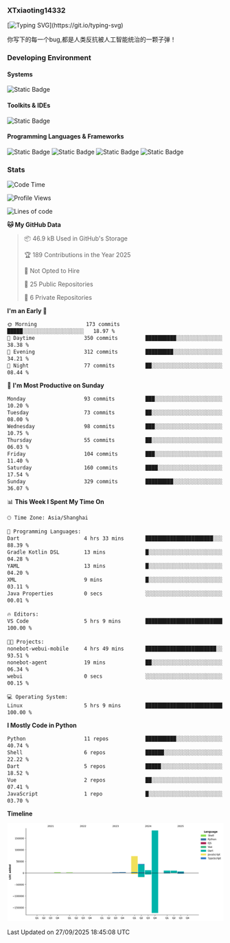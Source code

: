 ### XTxiaoting14332

[![Typing SVG](https://readme-typing-svg.herokuapp.com?font=JetBrians+Mono&pause=1000&random=false&width=435&lines=Hello+World!)](https://git.io/typing-svg)

你写下的每一个bug,都是人类反抗被人工智能统治的一颗子弹！

### Developing Environment

#### Systems

![Static Badge](https://img.shields.io/badge/Ubuntu-%20?style=flat-square&logo=ubuntu&logoColor=white&color=E34F26)

#### Toolkits & IDEs

![Static Badge](https://img.shields.io/badge/Visual%20Studio%20Code-%20?style=flat-square&logo=visualstudiocode&logoColor=white&color=blue)

#### Programming Languages & Frameworks

![Static Badge](https://img.shields.io/badge/Dart-%20?style=flat-square&logo=dart&logoColor=white&color=0175C2)
![Static Badge](https://img.shields.io/badge/Flutter-%20?style=flat-square&logo=flutter&logoColor=white&color=02569B)
![Static Badge](https://img.shields.io/badge/Python-%20?style=flat-square&logo=python&logoColor=white&color=E7A781)
![Static Badge](https://img.shields.io/badge/Bash%20Shell-%20?style=flat-square&logo=shell&logoColor=white&color=49D868)

### Stats

<!--START_SECTION:waka-->
![Code Time](http://img.shields.io/badge/Code%20Time-440%20hrs%208%20mins-blue)

![Profile Views](http://img.shields.io/badge/Profile%20Views-0-blue)

![Lines of code](https://img.shields.io/badge/From%20Hello%20World%20I%27ve%20Written-340.9%20thousand%20lines%20of%20code-blue)

**🐱 My GitHub Data** 

> 📦 46.9 kB Used in GitHub's Storage 
 > 
> 🏆 189 Contributions in the Year 2025
 > 
> 🚫 Not Opted to Hire
 > 
> 📜 25 Public Repositories 
 > 
> 🔑 6 Private Repositories 
 > 
**I'm an Early 🐤** 

```text
🌞 Morning                173 commits         █████░░░░░░░░░░░░░░░░░░░░   18.97 % 
🌆 Daytime                350 commits         ██████████░░░░░░░░░░░░░░░   38.38 % 
🌃 Evening                312 commits         █████████░░░░░░░░░░░░░░░░   34.21 % 
🌙 Night                  77 commits          ██░░░░░░░░░░░░░░░░░░░░░░░   08.44 % 
```
📅 **I'm Most Productive on Sunday** 

```text
Monday                   93 commits          ███░░░░░░░░░░░░░░░░░░░░░░   10.20 % 
Tuesday                  73 commits          ██░░░░░░░░░░░░░░░░░░░░░░░   08.00 % 
Wednesday                98 commits          ███░░░░░░░░░░░░░░░░░░░░░░   10.75 % 
Thursday                 55 commits          ██░░░░░░░░░░░░░░░░░░░░░░░   06.03 % 
Friday                   104 commits         ███░░░░░░░░░░░░░░░░░░░░░░   11.40 % 
Saturday                 160 commits         ████░░░░░░░░░░░░░░░░░░░░░   17.54 % 
Sunday                   329 commits         █████████░░░░░░░░░░░░░░░░   36.07 % 
```


📊 **This Week I Spent My Time On** 

```text
🕑︎ Time Zone: Asia/Shanghai

💬 Programming Languages: 
Dart                     4 hrs 33 mins       ██████████████████████░░░   88.39 % 
Gradle Kotlin DSL        13 mins             █░░░░░░░░░░░░░░░░░░░░░░░░   04.28 % 
YAML                     13 mins             █░░░░░░░░░░░░░░░░░░░░░░░░   04.20 % 
XML                      9 mins              █░░░░░░░░░░░░░░░░░░░░░░░░   03.11 % 
Java Properties          0 secs              ░░░░░░░░░░░░░░░░░░░░░░░░░   00.01 % 

🔥 Editors: 
VS Code                  5 hrs 9 mins        █████████████████████████   100.00 % 

🐱‍💻 Projects: 
nonebot-webui-mobile     4 hrs 49 mins       ███████████████████████░░   93.51 % 
nonebot-agent            19 mins             ██░░░░░░░░░░░░░░░░░░░░░░░   06.34 % 
webui                    0 secs              ░░░░░░░░░░░░░░░░░░░░░░░░░   00.15 % 

💻 Operating System: 
Linux                    5 hrs 9 mins        █████████████████████████   100.00 % 
```

**I Mostly Code in Python** 

```text
Python                   11 repos            ██████████░░░░░░░░░░░░░░░   40.74 % 
Shell                    6 repos             ██████░░░░░░░░░░░░░░░░░░░   22.22 % 
Dart                     5 repos             █████░░░░░░░░░░░░░░░░░░░░   18.52 % 
Vue                      2 repos             ██░░░░░░░░░░░░░░░░░░░░░░░   07.41 % 
JavaScript               1 repo              █░░░░░░░░░░░░░░░░░░░░░░░░   03.70 % 
```



**Timeline**

![Lines of Code chart](https://raw.githubusercontent.com/XTxiaoting14332/XTxiaoting14332/main/assets/bar_graph.png)


 Last Updated on 27/09/2025 18:45:08 UTC
<!--END_SECTION:waka-->